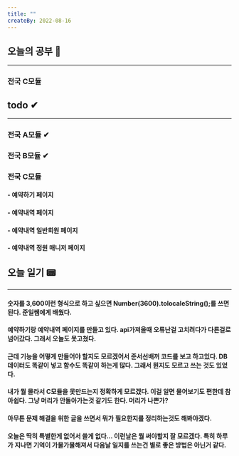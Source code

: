 ```yaml
---
title: ""
createBy: 2022-08-16
---
```

## 오늘의 공부 🎉
---
### 전국 C모듈

## todo ✔
---
### 전국 A모듈 ✔
### 전국 B모듈 ✔
### 전국 C모듈
#### - 예약하기 페이지
#### - 예약내역 페이지
####    - 예약내역 일반회원 페이지
####    - 예약내역 정원 매니저 페이지

## 오늘 일기 📟
---
#### 숫자를 3,600이런 형식으로 하고 싶으면 Number(3600).tolocaleString();를 쓰면 된다. 준일쌤에게 배웠다.
#### 예약하기랑 예약내역 페이지를 만들고 있다. api가져올때 오류난걸 고치려다가 다른걸로 넘어갔다. 그래서 오늘도 못고쳤다.
#### 근데 기능을 어떻게 만들어야 할지도 모르겠어서 준서선배꺼 코드를 보고 하고있다. DB데이터도 똑같이 넣고 함수도 똑같이 하는게 많다. 그래서 뭔지도 모르고 쓰는 것도 있었다.
#### 내가 뭘 몰라서 C모듈을 못만드는지 정확하게 모르겠다. 이걸 알면 물어보기도 편한데 참 아쉽다. 그냥 머리가 안돌아가는것 같기도 한다. 머리가 나쁜가?
#### 아무튼 문제 해결을 위한 글을 쓰면서 뭐가 필요한지를 정리하는것도 해봐야겠다.
#### 오늘은 딱히 특별한게 없어서 쓸게 없다... 이런날은 뭘 써야할지 잘 모르겠다. 특히 하루가 지나면 기억이 가물가물해져서 다음날 일지를 쓰는건 별로 좋은 방법은 아닌거 같다.